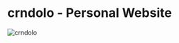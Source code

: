 # crndolo - Personal Website

![crndolo](https://user-images.githubusercontent.com/5158478/57063565-5b283280-6ccc-11e9-9723-23ab79487d8e.JPG)

